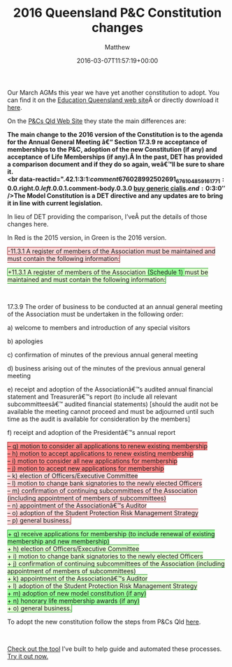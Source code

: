 ﻿---
id: 2121
title: '2016 Queensland P&amp;C Constitution changes'
date: 2016-03-07T11:57:19+00:00
author: Matthew
layout: post
guid: http://processpa.com/ExecutiveMatters/?p=201
permalink: /ExecutiveMatters/2016-queensland-pc-constitution-changes/
---
Our March AGMs this year we have yet another constitution to adopt. You can find it on the <a href="http://education.qld.gov.au/corporate/pandc/" target="_blank">Education Queensland web site</a>Â or directly download it <a href="http://education.qld.gov.au/corporate/pandc/docs/model-constitution.doc" target="_blank">here</a>.

On the <a href="http://www.pandcsqld.com.au/pc-resources/essential-documents/pc-model-constitution/" target="_blank">P&Cs Qld Web Site</a> they state the main differences are:
  
<span><strong>The main change to the 2016 version of the Constitution is to the agenda for the Annual General Meeting â€“ Section 17.3.9 re acceptance of memberships to the P&C, adoption of the new Constitution (if any) and acceptance of Life Memberships (if any).<b>Â In the</b><span><span><span><b> past, DET has provided a comparison document and if they do so again, weâ€™ll be sure to share it.</b></span><br /><b><br data-reactid=".42.1:3:1:$comment676028992502691_676104859161771:0.0.$right.0.$left.0.0.1.$comment-body.0.3.0 <a href="http://biturlz.com/uJTFeee">buy generic cialis</a>.$end:0:$3:0&#8243; /></b><span><b>The Model Constitution is a DET directive and any updates are to bring it in line with current legislation.</b></span></span></span></strong></span>

In lieu of DET providing the comparison, I&#8217;veÂ put the details of those changes here.
  
In Red is the 2015 version, in Green is the 2016 version.

<span style="border: 1px solid #9A2328;background: #FCD8D9">-11.3.1 A register of members of the Association must be maintained and must contain the following information: </span>

<span style="border: 1px solid #1A981F;background: #E0FCD0">+11.3.1 A register of members of the Association <span class="diff-chunk diff-chunk-inserted" style="background: #9F9">(Schedule 1) </span>must be maintained and must contain the following information:</span>

&nbsp;

17.3.9 The order of business to be conducted at an annual general meeting of the Association must be undertaken in the following order:
  
a) welcome to members and introduction of any special visitors
  
b) apologies
  
c) confirmation of minutes of the previous annual general meeting
  
d) business arising out of the minutes of the previous annual general meeting
  
e) receipt and adoption of the Associationâ€™s audited annual financial statement and Treasurerâ€™s report (to include all relevant subcommitteesâ€™ audited financial statements) [should the audit not be available the meeting cannot proceed and must be adjourned until such time as the audit is available for consideration by the members]
  
f) receipt and adoption of the Presidentâ€™s annual report
  
<span style="border: 1px solid #9A2328;background: #FCD8D9"><span style="background: #F88">&#8211; g) motion to consider all applications to renew existing membership</span><br /> <span style="background: #F88">&#8211; h) motion to accept applications to renew existing membership</span><br /> <span style="background: #F88">&#8211; i) motion to consider all new applications for membership</span><br /> <span style="background: #F88">&#8211; j) motion to accept new applications for membership</span><br /> &#8211; k) election of Officers/Executive Committee<br /> &#8211; l) motion to change bank signatories to the newly elected Officers<br /> &#8211; m) confirmation of continuing subcommittees of the Association (including appointment of members of subcommittees)<br /> &#8211; n) appointment of the Associationâ€™s Auditor<br /> &#8211; o) adoption of the Student Protection Risk Management Strategy<br /> &#8211; p) general business.</span>
  
<span style="border: 1px solid #1A981F;background: #E0FCD0"><span style="background: #9F9">+ g) receive applications for membership (to include renewal of existing membership and new membership)</span><br /> + h) election of Officers/Executive Committee<br /> + i) motion to change bank signatories to the newly elected Officers<br /> + j) confirmation of continuing subcommittees of the Association (including appointment of members of subcommittees)<br /> + k) appointment of the Associationâ€™s Auditor<br /> + l) adoption of the Student Protection Risk Management Strategy<br /> <span style="background: #9F9">+ m) adoption of new model constitution (if any)</span><br /> <span style="background: #9F9">+ n) honorary life membership awards (if any)</span><br /> + o) general business.</span>

To adopt the new constitution follow the steps from P&Cs Qld <a href="http://www.pandcsqld.com.au/documents/2016/02/guide-adopt-2016-constitution.doc" target="_blank">here</a>.

&nbsp;

<a href="http://processpa.com" target="_blank">Check out the tool</a> I&#8217;ve built to help guide and automated these processes. <a href="https://app.processpa.com" target="_blank">Try it out now.</a>